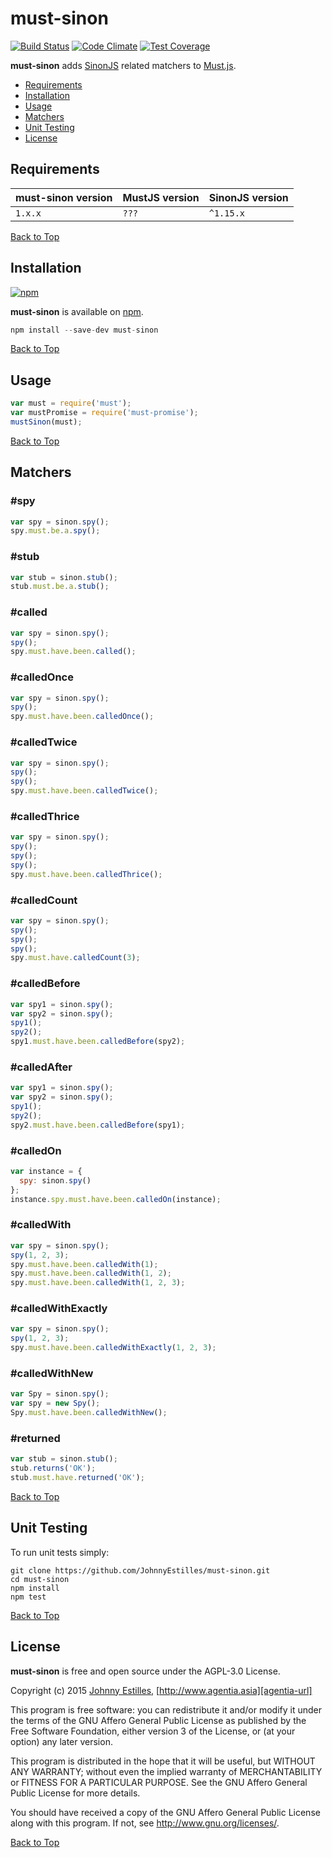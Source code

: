 # <a name="top"></a>must-sinon

[![Build Status][travis-badge]][travis-url]
[![Code Climate][gpa-badge]][codeclimate-url]
[![Test Coverage][coverage-badge]][codeclimate-url]

**must-sinon** adds [SinonJS][sinon-url] related matchers to [Must.js][must-url].

- [Requirements](#requirements)
- [Installation](#installation)
- [Usage](#usage)
- [Matchers](#matchers)
- [Unit Testing](#unit-testing)
- [License](#license)

<a name="requirements"></a>
## Requirements

must-sinon version | MustJS version | SinonJS version
------------------ | -------------- | ---------------
`1.x.x` | `???` | `^1.15.x`

[Back to Top](#top)

<a name="installation"></a>
## Installation
[![npm][npm-badge]][npm-url]

**must-sinon** is available on [npm][npm-url].

```js
npm install --save-dev must-sinon
```

[Back to Top](#top)

<a name="usage"></a>
## Usage
```js
var must = require('must');
var mustPromise = require('must-promise');
mustSinon(must);
```

[Back to Top](#top)

<a name="matchers"></a>
## Matchers

### #spy
```js
var spy = sinon.spy();
spy.must.be.a.spy();
```

### #stub
```js
var stub = sinon.stub();
stub.must.be.a.stub();
```

### #called
```js
var spy = sinon.spy();
spy();
spy.must.have.been.called();
```

### #calledOnce
```js
var spy = sinon.spy();
spy();
spy.must.have.been.calledOnce();
```

### #calledTwice
```js
var spy = sinon.spy();
spy();
spy();
spy.must.have.been.calledTwice();
```

### #calledThrice
```js
var spy = sinon.spy();
spy();
spy();
spy();
spy.must.have.been.calledThrice();
```

### #calledCount
```js
var spy = sinon.spy();
spy();
spy();
spy();
spy.must.have.calledCount(3);
```

### #calledBefore
```js
var spy1 = sinon.spy();
var spy2 = sinon.spy();
spy1();
spy2();
spy1.must.have.been.calledBefore(spy2);
```

### #calledAfter
```js
var spy1 = sinon.spy();
var spy2 = sinon.spy();
spy1();
spy2();
spy2.must.have.been.calledBefore(spy1);
```

### #calledOn
```js
var instance = {
  spy: sinon.spy()
};
instance.spy.must.have.been.calledOn(instance);
```

### #calledWith
```js
var spy = sinon.spy();
spy(1, 2, 3);
spy.must.have.been.calledWith(1);
spy.must.have.been.calledWith(1, 2);
spy.must.have.been.calledWith(1, 2, 3);
```

### #calledWithExactly
```js
var spy = sinon.spy();
spy(1, 2, 3);
spy.must.have.been.calledWithExactly(1, 2, 3);
```

### #calledWithNew
```js
var Spy = sinon.spy();
var spy = new Spy();
Spy.must.have.been.calledWithNew();
```

### #returned
```js
var stub = sinon.stub();
stub.returns('OK');
stub.must.have.returned('OK');
```

[Back to Top](#top)

<a name="unit-testing"></a>
## Unit Testing
To run unit tests simply:

```
git clone https://github.com/JohnnyEstilles/must-sinon.git
cd must-sinon
npm install
npm test
```

[Back to Top](#top)

<a name="license"></a>
## License
**must-sinon** is free and open source under the AGPL-3.0 License.

Copyright (c) 2015 [Johnny Estilles][jme-url], [http://www.agentia.asia][agentia-url]

This program is free software: you can redistribute it and/or modify
it under the terms of the GNU Affero General Public License as
published by the Free Software Foundation, either version 3 of the
License, or (at your option) any later version.

This program is distributed in the hope that it will be useful,
but WITHOUT ANY WARRANTY; without even the implied warranty of
MERCHANTABILITY or FITNESS FOR A PARTICULAR PURPOSE.  See the
GNU Affero General Public License for more details.

You should have received a copy of the GNU Affero General Public License
along with this program.  If not, see <http://www.gnu.org/licenses/>.

[Back to Top](#top)

[jme-url]: https://github.com/JohnnyEstilles
[agentia-url]: http://www.agentia.asia

[travis-badge]: https://travis-ci.org/JohnnyEstilles/must-sinon.svg?branch=master
[travis-url]: https://travis-ci.org/JohnnyEstilles/must-sinon

[codeclimate-url]: https://codeclimate.com/github/JohnnyEstilles/must-sinon
[gpa-badge]: https://codeclimate.com/github/JohnnyEstilles/must-sinon/badges/gpa.svg
[coverage-badge]: https://codeclimate.com/github/JohnnyEstilles/must-sinon/badges/coverage.svg

[npm-badge]: https://badge.fury.io/js/must-sinon.svg
[npm-url]: https://npmjs.org/package/must-sinon

[must-url]: https://github.com/moll/js-must
[sinon-url]: http://sinonjs.org

